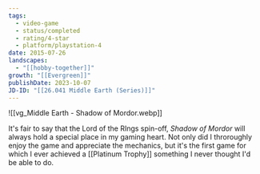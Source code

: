 ```yaml
---
tags:
  - video-game
  - status/completed
  - rating/4-star
  - platform/playstation-4
date: 2015-07-26
landscapes:
  - "[[hobby-together]]"
growth: "[[Evergreen]]"
publishDate: 2023-10-07
JD-ID: "[[26.041 Middle Earth (Series)]]"
---
```

![[vg_Middle Earth - Shadow of Mordor.webp]] 

It's fair to say that the Lord of the RIngs spin-off, *Shadow of Mordor* will always hold a special place in my gaming heart. Not only did I throroughly enjoy the game and appreciate the mechanics, but it's the first game for which I ever achieved a [[Platinum Trophy]] something I never thought I'd be able to do.


